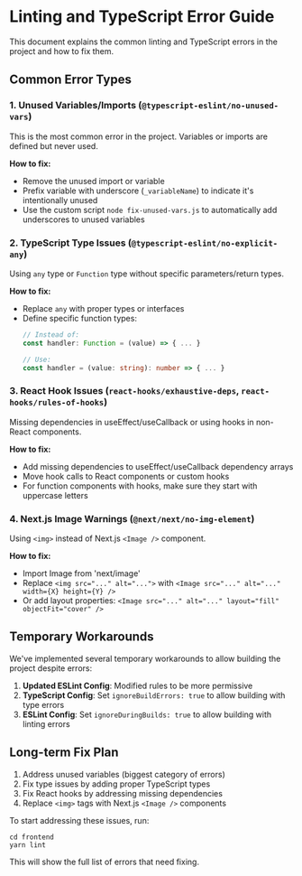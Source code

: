 # Linting and TypeScript Error Guide

This document explains the common linting and TypeScript errors in the project and how to fix them.

## Common Error Types

### 1. Unused Variables/Imports (`@typescript-eslint/no-unused-vars`)

This is the most common error in the project. Variables or imports are defined but never used.

**How to fix:**
- Remove the unused import or variable
- Prefix variable with underscore (`_variableName`) to indicate it's intentionally unused
- Use the custom script `node fix-unused-vars.js` to automatically add underscores to unused variables

### 2. TypeScript Type Issues (`@typescript-eslint/no-explicit-any`)

Using `any` type or `Function` type without specific parameters/return types.

**How to fix:**
- Replace `any` with proper types or interfaces
- Define specific function types:
  ```typescript
  // Instead of:
  const handler: Function = (value) => { ... }
  
  // Use:
  const handler = (value: string): number => { ... }
  ```

### 3. React Hook Issues (`react-hooks/exhaustive-deps`, `react-hooks/rules-of-hooks`)

Missing dependencies in useEffect/useCallback or using hooks in non-React components.

**How to fix:**
- Add missing dependencies to useEffect/useCallback dependency arrays
- Move hook calls to React components or custom hooks
- For function components with hooks, make sure they start with uppercase letters

### 4. Next.js Image Warnings (`@next/next/no-img-element`)

Using `<img>` instead of Next.js `<Image />` component.

**How to fix:**
- Import Image from 'next/image'
- Replace `<img src="..." alt="...">` with `<Image src="..." alt="..." width={X} height={Y} />`
- Or add layout properties: `<Image src="..." alt="..." layout="fill" objectFit="cover" />`

## Temporary Workarounds

We've implemented several temporary workarounds to allow building the project despite errors:

1. **Updated ESLint Config**: Modified rules to be more permissive
2. **TypeScript Config**: Set `ignoreBuildErrors: true` to allow building with type errors
3. **ESLint Config**: Set `ignoreDuringBuilds: true` to allow building with linting errors

## Long-term Fix Plan

1. Address unused variables (biggest category of errors)
2. Fix type issues by adding proper TypeScript types
3. Fix React hooks by addressing missing dependencies
4. Replace `<img>` tags with Next.js `<Image />` components

To start addressing these issues, run:
```
cd frontend
yarn lint
```

This will show the full list of errors that need fixing. 